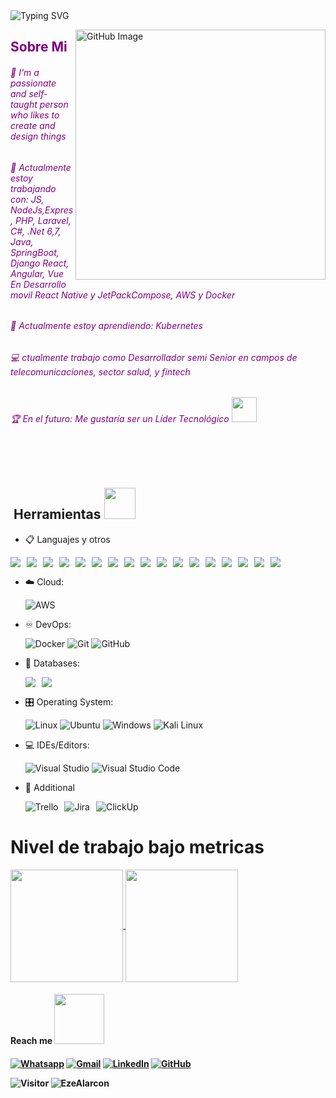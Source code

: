
  <!-- Texto tipo escritura con colores y estilos -->
 <div>    
 <img src="https://readme-typing-svg.demolab.com?font=Georgia&weight=800&pause=1000&size=33&color=71B7FB&width=470&height=200&lines=<Hello World>+%2C+I'm+ Ezequiel " alt="Typing SVG" /></a>
</p>
  
  <!-- Imagen centrada a la derecha -->
  <picture>
    <img align="right" src="https://github.com/user-attachments/assets/d5258239-c9d8-4c00-b31e-06a8bb52c6ee" width="400px" alt="GitHub Image"/>
  </picture>
  <!-- Fin del bloque de imagen centrada a la derecha -->

  <p align="left"></p>
</div>

<h2 style="color: #800080;">Sobre Mi</h2>

<h6 style="color: #800080;">💬 I'm a passionate and self-taught person who likes to create and design things</h6>
<h6 style="color: #800080;">🧙‍ Actualmente estoy trabajando con: JS, NodeJs,Expres, PHP, Laravel, C#, .Net 6,7, Java, SpringBoot, Django  React, Angular, Vue En Desarrollo movil React Native y JetPackCompose, AWS y Docker </h6>
<h6 style="color: #800080;">🌱 Actualmente estoy aprendiendo: Kubernetes </h6>
<h6 style="color: #800080;">💻 ctualmente trabajo como Desarrollador semi Senior en campos de telecomunicaciones, sector salud, y fintech </h6>
<h6 style="color: #800080;">🏆 En el futuro: Me gustaría ser un Líder Tecnológico <img src="https://github.com/TheDudeThatCode/TheDudeThatCode/blob/master/Assets/Developer.gif" width="40px"></h6>

<br>

<br>
<h2>&nbsp;Herramientas <img src="https://media0.giphy.com/media/cNZqrH5IzOG0xrlWks/giphy.gif?cid=ecf05e47map255q427en9uprqc1sb0unjq5k4fnqg5pmhhs4&rid=giphy.gif&ct=s" width="50px"></h2>
<p align="center">
	
- 📋 Languajes y otros

<!-- Badges actualizados -->
<div style="display: flex; flex-wrap: wrap; gap: 10px;">
  <img src="https://img.shields.io/badge/javascript-%23323330.svg?style=for-the-badge&logo=javascript&logoColor=%23F7DF1E"/>  
  <img src="https://img.shields.io/badge/node.js%20-%2343853D.svg?&style=for-the-badge&logo=node.js&logoColor=white"/>  
  <img src="https://img.shields.io/badge/express.js-%23404d59.svg?style=for-the-badge&logo=express&logoColor=white"/>  
  <img src="https://img.shields.io/badge/php-%23777BB4.svg?style=for-the-badge&logo=php&logoColor=white"/>  
  <img src="https://img.shields.io/badge/laravel-%23FF2D20.svg?style=for-the-badge&logo=laravel&logoColor=white"/>  

  <img src="https://img.shields.io/badge/c%23-%23239120.svg?style=for-the-badge&logo=c-sharp&logoColor=white"/>  
  <img src="https://img.shields.io/badge/.net%206%20&%207-%23239120.svg?style=for-the-badge&logo=.net&logoColor=white"/>  
  <img src="https://img.shields.io/badge/java-%23E34A86.svg?style=for-the-badge&logo=java&logoColor=white"/>  
  <img src="https://img.shields.io/badge/spring%20boot-%236DB33F.svg?style=for-the-badge&logo=springboot&logoColor=white"/>  
  <img src="https://img.shields.io/badge/django-%23092E20.svg?style=for-the-badge&logo=django&logoColor=white"/>  

  <img src="https://img.shields.io/badge/react-%2320232A.svg?style=for-the-badge&logo=react&logoColor=%2361DAFB"/>  
  <img src="https://img.shields.io/badge/angular-%23333.svg?style=for-the-badge&logo=angular&logoColor=%23DD0031"/>  
  <img src="https://img.shields.io/badge/vue.js-%234FC08D.svg?style=for-the-badge&logo=vue.js&logoColor=white"/>  
  <img src="https://img.shields.io/badge/react%20native-%2320232A.svg?style=for-the-badge&logo=react&logoColor=%2361DAFB"/>  
  <img src="https://img.shields.io/badge/jetpack%20compose-%2300F1F2.svg?style=for-the-badge&logo=jetpack&logoColor=black"/>  

  <img src="https://img.shields.io/badge/aws-%23232F3E.svg?style=for-the-badge&logo=amazonaws&logoColor=white"/>  
  <img src="https://img.shields.io/badge/docker-%232496ED.svg?style=for-the-badge&logo=docker&logoColor=white"/>
</div>

- ☁️ Cloud:

    ![AWS](https://img.shields.io/badge/AWS-%23FF9900.svg?style=for-the-badge&logo=amazon-aws&logoColor=white)
    
- ♾️ DevOps:

    ![Docker](https://img.shields.io/badge/docker-%230db7ed.svg?style=for-the-badge&logo=docker&logoColor=white)
    ![Git](https://img.shields.io/badge/git-%23F05033.svg?style=for-the-badge&logo=git&logoColor=white)
    ![GitHub](https://img.shields.io/badge/github-%23121011.svg?style=for-the-badge&logo=github&logoColor=white)

- 💾 Databases:

    <!-- Badges de SQL Server y MongoDB -->
  <div style="display: flex; flex-wrap: wrap; gap: 10px;">
  <img src="https://img.shields.io/badge/sql%20server-%2300A1E4.svg?style=for-the-badge&logo=microsoftsqlserver&logoColor=white"/>  
  <img src="https://img.shields.io/badge/mongodb-%2347A248.svg?style=for-the-badge&logo=mongodb&logoColor=white"/>  

- 🎛️ Operating System:

    ![Linux](https://img.shields.io/badge/Linux-FCC624?style=for-the-badge&logo=linux&logoColor=black)
    ![Ubuntu](https://img.shields.io/badge/Ubuntu-E95420?style=for-the-badge&logo=ubuntu&logoColor=white)
    ![Windows](https://img.shields.io/badge/Windows-0078D6?style=for-the-badge&logo=windows&logoColor=white)
    ![Kali Linux](https://img.shields.io/badge/Kali_Linux-557C8A?style=for-the-badge&logo=kali&logoColor=white)

- 💻 IDEs/Editors:

   ![Visual Studio](https://img.shields.io/badge/Visual%20Studio-5C2D91?style=for-the-badge&logo=visualstudio&logoColor=white)
   ![Visual Studio Code](https://img.shields.io/badge/Visual%20Studio%20Code-0078d7.svg?style=for-the-badge&logo=visual-studio-code&logoColor=white)


- 🥅 Additional

    <div style="display: flex; flex-wrap: wrap; gap: 10px;">
   <img src="https://img.shields.io/badge/Trello-%23026AA7.svg?style=for-the-badge&logo=Trello&logoColor=white" alt="Trello"/>
   <img src="https://img.shields.io/badge/Jira-%23005B9F.svg?style=for-the-badge&logo=jira&logoColor=white" alt="Jira"/>
   <img src="https://img.shields.io/badge/ClickUp-%2300B1F0.svg?style=for-the-badge&logo=ClickUp&logoColor=white" alt="ClickUp"/>
</div>

   
<h1> Nivel de trabajo bajo metricas </h1>
<a align="center" href="https://github.com/EzeAlarcon">
  <img align="center" height="180em" src="https://github-readme-stats.vercel.app/api?username=EzeAlarcon&show_icons=true&theme=radical" />
  <img align="center" height="180em" src="https://github-readme-stats-eight-theta.vercel.app/api/top-langs/?username=EzeAlarcon&theme=radical&layout=compact&exclude_lang=java+r" />
</a>

<h4> Reach me <img src='https://raw.githubusercontent.com/ShahriarShafin/ShahriarShafin/main/Assets/handshake.gif' width="80px">  <h4>
<p align="left">

<a href="https://wa.link/8ydyal"><img src="https://img.icons8.com/bubbles/50/000000/whatsapp.png" alt="Whatsapp"/></a>
<a href="mailto:ezequielalarconmejia@gmail.com"><img src="https://img.icons8.com/bubbles/50/000000/gmail.png" alt="Gmail"/></a>
<a href="https://www.linkedin.com/in/ezequiel-alarc%C3%B3n-mej%C3%ADa/"><img src="https://img.icons8.com/bubbles/50/000000/linkedin.png" alt="LinkedIn"/></a>
	<a href="https://github.com/EzeAlarcon"><img src="https://img.icons8.com/bubbles/50/000000/github.png" alt="GitHub"/></a>



![Visitor](https://visitor-badge.laobi.icu/badge?page_id=EzeAlarcon.repoName) <img src="https://komarev.com/ghpvc/?username=EzeAlarcon" alt="EzeAlarcon" />


	 
